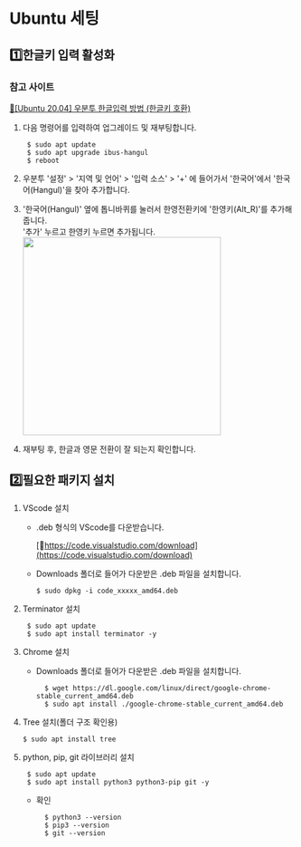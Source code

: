 # Ubuntu 세팅

## <h2 style="font-weight: 900;">1️⃣한글키 입력 활성화</h2>

### 참고 사이트
[🔗[Ubuntu 20.04] 우분투 한글입력 방법 (한글키 호환)](https://freeablelab.tistory.com/138) 

1. 다음 명령어를 입력하여 업그레이드 및 재부팅합니다.

        $ sudo apt update
        $ sudo apt upgrade ibus-hangul
        $ reboot 

2. 우분투 '설정' > '지역 및 언어' > '입력 소스' > '+' 에 들어가서 '한국어'에서 '한국어(Hangul)'을 찾아 추가합니다. 

3. '한국어(Hangul)' 옆에 톱니바퀴를 눌러서 한영전환키에 '한영키(Alt_R)'를 추가해줍니다.  
    '추가' 누르고 한영키 누르면 추가됩니다.  
    <img src="/ynu-wiki/images/ubuntu/hangul.png" width="350"/>

4. 재부팅 후, 한글과 영문 전환이 잘 되는지 확인합니다. 

## <h2 style="font-weight: 900;">2️⃣필요한 패키지 설치</h2>

1. VScode 설치

    - .deb 형식의 VScode를 다운받습니다.  
        
        [🔗https://code.visualstudio.com/download](https://code.visualstudio.com/download)

    - Downloads 폴더로 들어가 다운받은 .deb 파일을 설치합니다.

        ```$ sudo dpkg -i code_xxxxx_amd64.deb```
    
2. Terminator 설치 

        $ sudo apt update
        $ sudo apt install terminator -y

3. Chrome 설치

    - Downloads 폴더로 들어가 다운받은 .deb 파일을 설치합니다.

            $ wget https://dl.google.com/linux/direct/google-chrome-stable_current_amd64.deb
            $ sudo apt install ./google-chrome-stable_current_amd64.deb

4. Tree 설치(폴더 구조 확인용)  
    
    ```$ sudo apt install tree```

5. python, pip, git 라이브러리 설치

        $ sudo apt update
        $ sudo apt install python3 python3-pip git -y

    - 확인

            $ python3 --version
            $ pip3 --version
            $ git --version